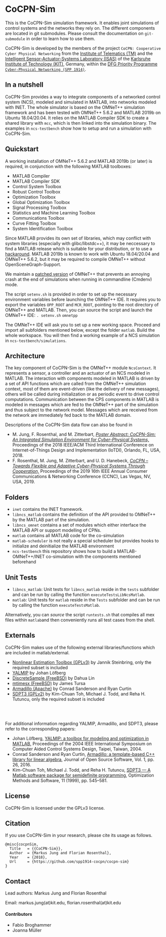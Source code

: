 # CoCPN-Sim
This is the CoCPN-Sim simulation framework. It enables joint simulations of control systems and the networks they rely on.
The different components are located in git submodules.
Please consult the documentation on ``git-submodule`` in order to learn how to use them.

CoCPN-Sim is developed by the members of the project ``CoCPN: Cooperative Cyber Physical Networking`` from the [Institute of Telematics (TM)](http://telematics.tm.kit.edu/english/index.php) and the [Intelligent Sensor-Actuator-Systems Laboratory (ISAS)](https://isas.iar.kit.edu/) of the [Karlsruhe Institute of Technology (KIT)](https://www.kit.edu/english/index.php), Germany, within the [DFG Priority Programme ``Cyber-Physical Networking (SPP 1914)``](http://spp1914.de/home/).

## In a nutshell
CoCPN-Sim provides a way to integrate components of a networked control system (NCS), modeled and simulated in MATLAB, into networks modeled with INET.
The whole simulator is based on the OMNeT++ simulation framework and has been tested with OMNeT++ 5.6.2 and MATLAB 2019b on Ubuntu 18.04/20.04.
It relies on the MATLAB Compiler SDK to create a shared library with ``mcc``, which is then linked into the simulation binary.
The examples in ``ncs-testbench`` show how to setup and run a simulation with CoCPN-Sim.

## Quickstart
A working installation of OMNeT++ 5.6.2 and MATLAB 2019b (or later) is required, in conjunction with the following MATLAB toolboxes:

* MATLAB Compiler
* MATLAB Compiler SDK
* Control System Toolbox
* Robust Control Toolbox
* Optimization Toolbox
* Global Optimization Toolbox
* Signal Processing Toolbox
* Statistics and Machine Learning Toolbox
* Communications Toolbox
* Curve Fitting Toolbox
* System Identification Toolbox

Since MATLAB provides its own set of libraries, which may conflict with system libraries (especially with glibc/libstdc++), it may be neccessary to find a MATLAB release which is suitable for your distribution, or to use a [hackaround](https://wiki.archlinux.org/index.php/matlab#MATLAB_crashes_when_displaying_graphics).
MATLAB 2019b is known to work with Ubuntu 18.04/20.04 and OMNeT++ 5.6.2, but it may be required to compile OMNeT++ without OpenSceneGraph-Support.

We maintain a [patched version](https://github.com/spp1914-cocpn/omnetpp) of OMNeT++ that prevents an annoying crash at the end of simulations when running in commandline (Cmdenv) mode.

The script ``setenv.sh`` is provided in order to set up the necessary environment variables before launching the OMNeT++ IDE.
It requires you to export the variables ``OPP_ROOT`` and ``MCR_ROOT``, pointing to the root directory of OMNeT++ and MATLAB.
Then, you can source the script and launch the OMNeT++ IDE:
``. setenv.sh``
``omnetpp``

The OMNeT++ IDE will ask you to set up a new working space.
Proceed and import all subfolders mentioned below, except the folder ``matlab``.
Build the whole workspace.
You will then find a working example of a NCS simulation in ``ncs-testbench/simulations``.

## Architecture
The key component of CoCPN-Sim is the OMNeT++ module ``NcsContext``.
It represents a sensor, a controller and an actuator of an NCS modeled in MATLAB.
The interaction with components modeled in MATLAB is driven by a set of API functions which are called from the OMNeT++ simulation context, most of them are event-driven (like the delivery of new messages), others will be called during initialization or as periodic event to drive control computations.
Communication between the CPS components in MATLAB is modeled in messages which are fed to the OMNeT++ part of the simulation and thus subject to the network model.
Messages which are received from the network are immediately fed back to the MATLAB domain.

Descriptions of the CoCPN-Sim data flow can also be found in 
* M. Jung, F. Rosenthal, and M. Zitterbart, [*Poster Abstract: CoCPN-Sim: An Integrated Simulation Environment for Cyber-Physical Systems,*](https://doi.org/10.1109/IoTDI.2018.00040) Proceedings of the 2018 IEEE/ACM Third International Conference on Internet-of-Things Design and Implementation (IoTDI), Orlando, FL, USA, 2018.
* F. Rosenthal, M. Jung, M. Zitterbart, and U. D. Hanebeck, [*CoCPN – Towards Flexible and Adaptive Cyber-Physical Systems Through Cooperation,*](https://doi.org/10.1109/CCNC.2019.8651882) Proceedings of the 2019 16th IEEE Annual Consumer Communications & Networking Conference (CCNC),  Las Vegas, NV, USA, 2019.


## Folders
* ``inet`` contains the INET framework.
* ``libncs_matlab`` contains the definition of the API provided to OMNeT++ by the MATLAB part of the simulation.
* ``libncs_omnet`` contains a set of modules which either interface the MATLAB API or support modelling of CPNs.
* ``matlab`` contains all MATLAB code for the co-simulation
* ``matlab-scheduler`` is not really a special scheduler but provides hooks to initialize and deinitialize the MATLAB environment
* ``ncs-testbench`` this repository shows how to build a MATLAB-OMNeT++/INET co-simulation with the components mentioned beforehand

## Unit Tests
* ``libncs_matlab``: Unit tests for ``libncs_matlab`` reside in the ``tests`` subfolder and can be run by calling the function ``executeTestsLibNcsMatlab``.
* ``matlab``: Unit tests for ``matlab`` reside in the ``Tests`` subfolder and can be run by calling the function ``executeTestsMatlab``.

Alternatively, you can *source* the script ``runtests.sh`` that compiles all mex files within ``matlab``and then conveniently runs all test cases from the shell.

## Externals
CoCPN-Sim makes use of the following external libraries/functions which are included in matlab/external.
* [Nonlinear Estimation Toolbox (GPLv3)](https://nonlinearestimation.bitbucket.io/) by Jannik Steinbring, only the required subset is included
* [YALMIP](https://yalmip.github.io/) by Johan Löfberg
* [DiscreteSample (FreeBSD)](https://de.mathworks.com/matlabcentral/fileexchange/21912-sampling-from-a-discrete-distribution) by Dahua Lin
* [mtimesx (FreeBSD)](https://de.mathworks.com/matlabcentral/fileexchange/25977-mtimesx-fast-matrix-multiply-with-multi-dimensional-support) by James Tursa
* [Armadillo (Apache)](http://arma.sourceforge.net/) by Conrad Sanderson and Ryan Curtin
* [SDPT3 (GPLv2)](https://blog.nus.edu.sg/mattohkc/softwares/sdpt3/) by Kim-Chuan Toh, Michael J. Todd, and Reha H. Tutuncu, only the required subset is included

<br>
<br>

For additional information regarding YALMIP, Armadillo, and SDPT3, please refer to the corresponding papers:
* Johan Löfberg, [YALMIP: a toolbox for modeling and optimization in MATLAB](https://doi.org/10.1109/CACSD.2004.1393890), Proceedings of the 2004 IEEE International Symposium on Computer Aided Control Systems Design, Taipei, Taiwan, 2004.
* Conrad Sanderson and Ryan Curtin, [Armadillo: a template-based C++ library for linear algebra](http://arma.sourceforge.net/armadillo_joss_2016.pdf), Journal of Open Source Software, Vol. 1, pp. 26, 2016.
* Kim-Chuan Toh, Michael J. Todd, and Reha H. Tutuncu, [SDPT3 — A Matlab software package for semidefinite programming](https://doi.org/10.1080/10556789908805762), Optimization Methods and Software, 11 (1999), pp. 545–581.

## License
CoCPN-Sim is licensed under the GPLv3 license.

## Citation
If you use CoCPN-Sim in your research, please cite its usage as follows.
````
@misc{cocpnSim,
  Title   = {{CoCPN-Sim}},
  Author  = {Markus Jung and Florian Rosenthal},
  Year    = {2018},
  Url     = {https://github.com/spp1914-cocpn/cocpn-sim}
}
````
## Contact
 Lead authors: Markus Jung and Florian Rosenthal
 
 Email: markus.jung(at)kit.edu, florian.rosenthal(at)kit.edu

  #### Contributors
  * Fabio Broghammer
  * Joanna Müller
